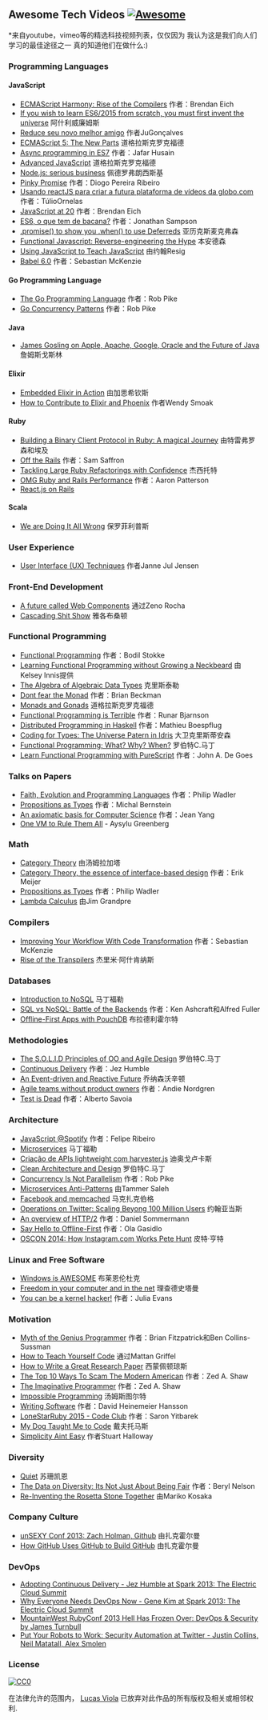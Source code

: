 <div class="github-widget" data-repo="lucasviola/awesome-tech-videos"></div>

## Awesome Tech Videos [![Awesome](https://cdn.rawgit.com/sindresorhus/awesome/d7305f38d29fed78fa85652e3a63e154dd8e8829/media/badge.svg)](https://github.com/sindresorhus/awesome)

*来自youtube，vimeo等的精选科技视频列表，仅仅因为
我认为这是我们向人们学习的最佳途径之一
真的知道他们在做什么:)


### Programming Languages

#### JavaScript

- [ECMAScript Harmony: Rise of the Compilers](https://www.youtube.com/watch?v=PlmsweSNhTw&index) 作者：Brendan Eich
- [If you wish to learn ES6/2015 from scratch, you must first invent the universe](https://www.youtube.com/watch?v=DN4yLZB1vUQ) 阿什利威廉姆斯
- [Reduce seu novo melhor amigo](https://www.youtube.com/watch?v=P9mAnhNFKO4) 作者JuGonçalves
- [ECMAScript 5: The New Parts](https://www.youtube.com/watch?v=UTEqr0IlFKY) 道格拉斯克罗克福德
- [Async programming in ES7](https://www.youtube.com/watch?v=lil4YCCXRYc) 作者：Jafar Husain
- [Advanced JavaScript](https://www.youtube.com/watch?v=DwYPG6vreJg) 道格拉斯克罗克福德
- [Node.js: serious business](https://www.youtube.com/watch?v=_0opytdAXHk) 佩德罗弗朗西斯基
- [Pinky Promise](https://www.youtube.com/watch?v=-N8kFr_gaAI) 作者：Diogo Pereira Ribeiro
- [Usando reactJS para criar a futura plataforma de vídeos da globo.com](https://www.youtube.com/watch?v=Hm49qF7DAXw) 作者：TúlioOrnelas
- [JavaScript at 20](https://www.youtube.com/watch?v=bM79WQ9iMZQ) 作者：Brendan Eich
- [ES6, o que tem de bacana?](https://www.youtube.com/watch?v=VHRdSnJbNLg) 作者：Jonathan Sampson
- [.promise() to show you .when() to use Deferreds](https://www.youtube.com/watch?v=juRtEEsHI9E) 亚历克斯麦克弗森
- [Functional Javascript: Reverse-engineering the Hype](https://www.youtube.com/watch?v=aeh5Fmh_tmw) 本安德森
- [Using JavaScript to Teach JavaScript](https://www.youtube.com/watch?v=H4sSldXv_S4) 由约翰Resig
- [Babel 6.0](https://www.youtube.com/watch?v=Q_ncaTYEizc) 作者：Sebastian McKenzie

#### Go Programming Language

- [The Go Programming Language](https://www.youtube.com/watch?v=rKnDgT73v8s) 作者：Rob Pike
- [Go Concurrency Patterns](https://www.youtube.com/watch?v=f6kdp27TYZs) 作者：Rob Pike

#### Java

- [James Gosling on Apple, Apache, Google, Oracle and the Future of Java](https://www.youtube.com/watch?v=9ei-rbULWoA) 詹姆斯戈斯林

#### Elixir

- [Embedded Elixir in Action](https://www.youtube.com/watch?v=kpzQrFC55q4) 由加思希钦斯
- [How to Contribute to Elixir and Phoenix](https://www.youtube.com/watch?v=uMrsJahHi3k) 作者Wendy Smoak

#### Ruby

- [Building a Binary Client Protocol in Ruby: A magical Journey](https://www.youtube.com/watch?v=JLoOAGEAAjo) 由特雷弗罗森和埃及
- [Off the Rails](https://www.youtube.com/watch?v=aP5NNkzb4og) 作者：Sam Saffron
- [Tackling Large Ruby Refactorings with Confidence](https://www.youtube.com/watch?v=Kr82hUeI_qI) 杰西托特
- [OMG Ruby and Rails Performance](https://www.youtube.com/watch?v=JMGmaRZtgM8) 作者：Aaron Patterson
- [React.js on Rails](https://www.youtube.com/watch?v=kTSsZrub5iE)
#### Scala

- [We are Doing It All Wrong](https://www.youtube.com/watch?v=TS1lpKBMkgg) 保罗菲利普斯

### User Experience
- [User Interface (UX) Techniques](https://www.youtube.com/watch?v=7OSkB4BCx00) 作者Janne Jul Jensen

### Front-End Development
- [A future called Web Components](https://www.youtube.com/watch?v=TKYjzQ0T1q0) 通过Zeno Rocha
- [Cascading Shit Show](https://www.youtube.com/watch?v=iniwPUEbPUM) 雅各布桑顿

### Functional Programming

- [Functional Programming](https://www.youtube.com/watch?v=DHubfS8E--o) 作者：Bodil Stokke
- [Learning Functional Programming without Growing a Neckbeard](https://www.youtube.com/watch?v=OOvL6QAxRK4) 由Kelsey Innis提供
- [The Algebra of Algebraic Data Types](https://www.youtube.com/watch?v=YScIPA8RbVE) 克里斯泰勒
- [Dont fear the Monad](https://www.youtube.com/watch?v=ZhuHCtR3xq8) 作者：Brian Beckman
- [Monads and Gonads](https://www.youtube.com/watch?v=dkZFtimgAcM) 道格拉斯克罗克福德
- [Functional Programming is Terrible](https://www.youtube.com/watch?v=hzf3hTUKk8U) 作者：Runar Bjarnson
- [Distributed Programming in Haskell](https://www.youtube.com/watch?v=qlnU73a3Cw0) 作者：Mathieu Boespflug
- [Coding for Types: The Universe Patern in Idris](https://www.youtube.com/watch?v=AWeT_G04a0A) 大卫克里斯蒂安森
- [Functional Programming; What? Why? When?](https://www.youtube.com/watch?v=7Zlp9rKHGD4) 罗伯特C.马丁
- [Learn Functional Programming with PureScript](https://www.youtube.com/watch?v=LqYfdmb0eUU) 作者：John A. De Goes

### Talks on Papers
- [Faith, Evolution and Programming Languages](https://www.youtube.com/watch?v=8frGknO8rIg) 作者：Philip Wadler
- [Propositions as Types](https://www.youtube.com/watch?v=K-YYoigWN24) 作者：Michal Bernstein
- [An axiomatic basis for Computer Science](https://www.youtube.com/watch?v=GQi-6-d5ooQ) 作者：Jean Yang
- [One VM to Rule Them All](https://www.youtube.com/watch?v=L3e8G5l9gT8) -  Aysylu Greenberg

### Math

- [Category Theory](https://www.youtube.com/watch?v=o6L6XeNdd_k&list=FLCYmxNRJq3v_zDtEQrQuBKQ) 由汤姆拉加塔
- [Category Theory, the essence of interface-based design](https://www.youtube.com/watch?v=JMP6gI5mLHc) 作者：Erik Meijer
- [Propositions as Types](https://www.youtube.com/watch?v=IOiZatlZtGU) 作者：Philip Wadler
- [Lambda Calculus](https://www.youtube.com/watch?v=peOk3W7KZ4o) 由Jim Grandpre

### Compilers

- [Improving Your Workflow With Code Transformation](https://www.youtube.com/watch?v=OFuDvqZmUrE) 作者：Sebastian McKenzie
- [Rise of the Transpilers](https://www.youtube.com/watch?v=DspYurD75Ns) 杰里米·阿什肯纳斯
### Databases

- [Introduction to NoSQL](https://www.youtube.com/watch?v=qI_g07C_Q5I) 马丁福勒
- [SQL vs NoSQL: Battle of the Backends](https://www.youtube.com/watch?v=rRoy6I4gKWU) 作者：Ken Ashcraft和Alfred Fuller
- [Offline-First Apps with PouchDB](https://www.youtube.com/watch?v=7L7esHWAjSU) 布拉德利霍尔特

### Methodologies

- [The S.O.L.I.D Principles of OO and Agile Design](https://www.youtube.com/watch?v=t86v3N4OshQ) 罗伯特C.马丁
- [Continuous Delivery](https://www.youtube.com/watch?v=skLJuksCRTw) 作者：Jez Humble
- [An Event-driven and Reactive Future](https://www.youtube.com/watch?v=_VdIQTtRkb8) 乔纳森沃辛顿
- [Agile teams without product owners](https://www.youtube.com/watch?v=SIoukaoFZ9Y) 作者：Andie Nordgren
- [Test is Dead](https://www.youtube.com/watch?v=X1jWe5rOu3g) 作者：Alberto Savoia

### Architecture

- [JavaScript @Spotify](https://www.youtube.com/watch?v=xyR4G2XgcHU) 作者：Felipe Ribeiro
- [Microservices](https://www.youtube.com/watch?v=2yko4TbC8cI) 马丁福勒
- [Criação de APIs lightweight com harvester.js](https://www.youtube.com/watch?v=r2bIhTO5FcM) 迪奥戈卢卡斯
- [Clean Architecture and Design](https://www.youtube.com/watch?v=asLUTiJJqdE) 罗伯特C.马丁
- [Concurrency Is Not Parallelism](https://www.youtube.com/watch?v=cN_DpYBzKso) 作者：Rob Pike
- [Microservices Anti-Patterns](https://www.youtube.com/watch?v=I56HzTKvZKc) 由Tammer Saleh
- [Facebook and memcached](https://www.youtube.com/watch?v=UH7wkvcf0ys) 马克扎克伯格
- [Operations on Twitter: Scaling Beyong 100 Million Users](https://www.youtube.com/watch?v=z8LU0Cj6BOU) 约翰亚当斯
- [An overview of HTTP/2](https://github.com/lucasviola/awesome-tech-videos/blob/master///www.youtube.com/watch?v=-yxQIRl6Qic) 作者：Daniel Sommermann
- [Say Hello to Offline-First](https://www.youtube.com/watch?v=nNfaxNdyCgI) 作者：Ola Gasidlo
- [OSCON 2014: How Instagram.com Works Pete Hunt](https://www.youtube.com/watch?v=VkTCL6Nqm6Y) 皮特·亨特

### Linux and Free Software

- [Windows is AWESOME](https://www.youtube.com/watch?v=Zu0l-Ac7fTU&index=1&list=PLzcMzE4Sz1bDfHOZ2gTbcT7l4p2RaHa1L) 布莱恩伦杜克
- [Freedom in your computer and in the net](https://www.youtube.com/watch?v=2lupgHYiK9Q) 理查德史塔曼
- [You can be a kernel hacker!](https://www.youtube.com/watch?v=0IQlpFWTFbM) 作者：Julia Evans

### Motivation

- [Myth of the Genius Programmer](https://www.youtube.com/watch?v=0SARbwvhupQ) 作者：Brian Fitzpatrick和Ben Collins-Sussman
- [How to Teach Yourself Code](https://www.youtube.com/watch?v=T0qAjgQFR4c) 通过Mattan Griffel
- [How to Write a Great Research Paper](https://www.youtube.com/watch?v=g3dkRsTqdDA) 西蒙佩顿琼斯
- [The Top 10 Ways To Scam The Modern American](https://www.youtube.com/watch?v=neI_Pj558CY) 作者：Zed A. Shaw
- [The Imaginative Programmer](https://www.youtube.com/watch?v=w1-bDwNtG-I) 作者：Zed A. Shaw
- [Impossible Programming](https://www.youtube.com/watch?v=hN63FOa_Gp4) 汤姆斯图尔特
- [Writing Software](https://www.youtube.com/watch?v=9LfmrkyP81M) 作者：David Heinemeier Hansson
- [LoneStarRuby 2015 - Code Club](https://www.youtube.com/watch?v=sLAvSgcrgZM) 作者：Saron Yitbarek
- [My Dog Taught Me to Code](https://www.youtube.com/watch?v=yCBUsd52a3s) 戴夫托马斯
- [Simplicity Aint Easy](https://www.youtube.com/watch?v=cidchWg74Y4) 作者Stuart Halloway

### Diversity

- [Quiet](https://www.youtube.com/watch?v=AzlCIS072_Y) 苏珊凯恩
- [The Data on Diversity: Its Not Just About Being Fair](https://www.youtube.com/watch?v=Am3tHJzqnMki) 作者：Beryl Nelson
- [Re-Inventing the Rosetta Stone Together](https://www.youtube.com/watch?v=OOzAly5Rs7g) 由Mariko Kosaka

### Company Culture

- [unSEXY Conf 2013: Zach Holman, Github](https://www.youtube.com/watch?v=vCSNME4voRU) 由扎克霍尔曼
- [How GitHub Uses GitHub to Build GitHub](https://www.youtube.com/watch?v=qyz3jkOBbQY) 由扎克霍尔曼

### DevOps

- [Adopting Continuous Delivery - Jez Humble at Spark 2013: The Electric Cloud Summit](https://www.youtube.com/watch?v=ZLBhVEo1OG4)
- [Why Everyone Needs DevOps Now - Gene Kim at Spark 2013: The Electric Cloud Summit](https://www.youtube.com/watch?v=oRTiu911qtA)
- [MountainWest RubyConf 2013 Hell Has Frozen Over: DevOps & Security by James Turnbull](https://www.youtube.com/watch?v=SsQF6zqzHKw)
- [Put Your Robots to Work: Security Automation at Twitter - Justin Collins, Neil Matatall, Alex Smolen](https://vimeo.com/54250716)

### License

[![CC0](https://i.creativecommons.org/p/zero/1.0/88x31.png)](https://creativecommons.org/publicdomain/zero/1.0/)

在法律允许的范围内， [Lucas Viola](http://lucasviola.github.io) 已放弃对此作品的所有版权及相关或相邻权利.
